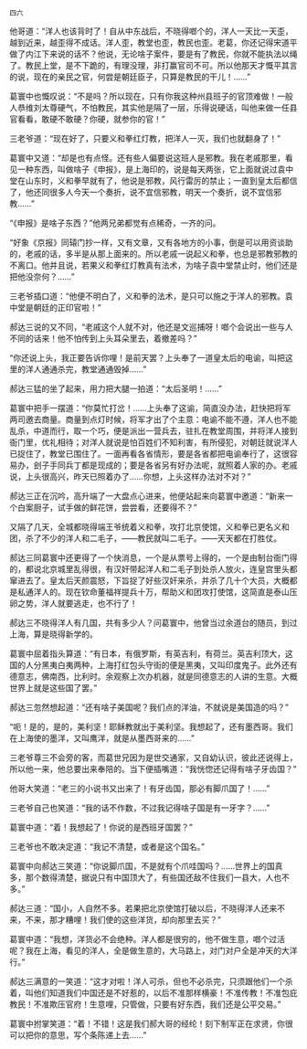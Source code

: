     四六 

   他哥道：“洋人也该背时了！自从中东战后，不晓得啷个的，洋人一天比一天歪，越到近来，越歪得不成话。洋人歪，教堂也歪，教民也歪。老葛，你还记得宋道平做了内江下来说的话不？他说，无论啥子案件，要是有了教民，你就不能执法以绳了。教民上堂，是不下跪的，有理没理，非打赢官司不可。所以他那天才慨平其言的说，现在的亲民之官，何尝是朝廷臣子，只算是教民的干儿！……”

   葛寰中也慨叹说：“不是吗？所以现在，只有你我这种州县班子的官顶难做！一般人恭维刘太尊硬气，不怕教民，其实他是隔了一层，乐得说硬话，叫他来做一任县官看看，敢硬不敢硬？你硬，就参你的官！”

   三老爷道：“现在好了，只要义和拳红灯教，把洋人一灭，我们也就翻身了！”

   葛寰中又道：“却是也有点怪。还有些人偏要说这班人是邪教。我在老戚那里，看见一种东西，叫做啥子《申报》，是上海印的，说是每天两张，它上面就说过袁中堂在山东时，义和拳早就有了，他说是邪教，风行雷厉的禁止；一直到皇太后都信了，他还同很多人今天一个奏折，说不宜信邪教，明天一个奏折，说不宜信邪教……”

   “《申报》是啥子东西？”他两兄弟都觉有点稀奇，一齐的问。

   “好象《京报》同辕门抄一样，又有文章，又有各地方的小事，倒是可以用资谈助的，老戚的话，多半是从那上面来的。所以老戚一说起义和拳，也总是邪教邪教的不离口。他并且说，若果义和拳红灯教真有法术，为啥子袁中堂禁止时，他们还是把他没奈何？……”

   三老爷插口道：“他便不明白了，义和拳的法术，是只可以施之于洋人的邪教。袁中堂是朝廷的正印官啦！”

   郝达三说的又不同，“老戚这个人就不对，他还是文巡捕呀！啷个会说出一些与人不同的话来！他不怕传到上头耳朵里去，着撤差吗？”

   “你还说上头，我正要告诉你哩！是前天罢？上头奉了一道皇太后的电谕，叫把这里的洋人通通杀完，教堂通通毁掉……”

   郝达三猛的坐了起来，用力把大腿一拍道：“太后圣明！……”

   葛寰中把手一摆道：“你莫忙打岔！……上头奉了这谕，简直没办法，赶快把将军两司邀去商量。商量到点灯时候，将军才出了个主意：电谕不能不遵，洋人也不能乱杀，中道而行，取一个巧，便是派出一营兵去，驻扎在教堂周围，并将洋人接到衙门里，优礼相待；对洋人就说是怕百姓们不知利害，有所侵犯，对朝廷就说洋人已捉住了，教堂已围住了。一面再看各省情形，要是各省都把电谕奉行了，这很容易办，刽子手同兵丁都是现成的；要是各省另有好办法呢，就照着人家的办。老戚说，上头很高兴，昨天已照着办了……你想，上头这样办法对不对？”

   郝达三正在沉吟，高升端了一大盘点心进来，他便站起来向葛寰中邀道：“新来一个白案厨子，试手做的鲜花饼，尝尝看，还要得不？”

   又隔了几天，全城都晓得端王爷统着义和拳，攻打北京使馆，义和拳已更名义和团，杀了不少的洋人和二毛子，——教民就叫二毛子。——天天都在打胜仗。

   郝达三同葛寰中还更得了一个快消息，一个是从票号上得的，一个是由制台衙门得的，都说北京城里乱得很，有汉奸带起洋人和二毛子到处杀人放火，连皇宫里头都窜进去了。皇太后天颜震怒，下旨捉了好些汉奸来杀，并杀了几十个大员，大概都是私通洋人的。现在钦命董福祥提兵十万，帮助义和团攻打使馆，这简直是泰山压卵之势，洋人就要逃走，也不行了！

   郝达三不晓得洋人有几国，共有多少人？问葛寰中，他曾当过余道台的随员，到过上海，算是晓得新学的。

   葛寰中屈着指头算道：“有日本，有俄罗斯，有英吉利，有荷兰。英吉利顶大，这国的人分黑夷白夷两种，上海打红包头守街的便是黑夷，又叫印度鬼子。此外还有德意志，佛南西，比利时。余观察上次办机器，就是同德意志的人讲的生意。大概世界上就是这些国了罢。”

   郝达三忽然想起道：“还有啥子美国呢？我们点的洋油，不就说是美国造的吗？”

   “呃！是的，是的，美利坚！耶稣教就出于美利坚。我想起了，还有墨西哥。我们在上海使的墨洋，又叫鹰洋，就是从墨西哥来的……”

   三老爷尊三不会旁的客，而葛世兄因为是世交通家，又自幼认识，彼此还说得上，所以他一来，他总要出来奉陪的。当下便插嘴道：“我恍惚还记得有啥子牙齿国？”

   他哥大笑道：“老三的小说书又出来了！有牙齿国，那必有脚爪国了！……”

   三老爷自己也笑道：“我的话不作数，不过我记得啥子国是有一牙字？……”

   葛寰中道：“着！我想起了！你说的是西班牙国罢？”

   三老爷也不敢决定道：“我记不清楚，或者是这个国名。”

   葛寰中向郝达三笑道：“你说脚爪国，不是就有个爪哇国吗？……世界上的国真多，那个数得清楚，据说只有中国顶大了，有些国还敌不住我们一县大，人也不多。”

   郝达三道：“国小，人自然不多。若果把北京使馆打破以后，不晓得洋人还来不来，不来，那才糟哩！我们使的这些洋货，却向那里去买？”

   葛寰中道：“我想，洋货必不会绝种。洋人都是很穷的，他不做生意，啷个过活呢？我在上海，看见的洋人，全是做生意的，大马路上，对门对户全是冲天的大洋行。”

   郝达三满意的一笑道：“这才对啦！洋人可杀，但也不必杀完，只须跟他们一个杀着，叫他们知道我们中国还是不好惹的，以后不准那样横豪！不准传教！不准包庇教民！不准欺压官府！生意哩，只管做，只要有好东西，我们还是公平交易。”

   葛寰中拊掌笑道：“着！不错！这是我们郝大哥的经纶！刻下制军正在求贤，你很可以把你的意思，写个条陈递上去……”

